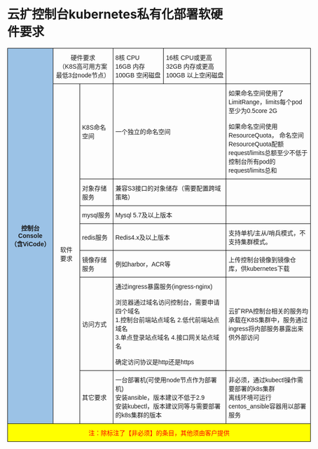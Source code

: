 # 云扩控制台kubernetes私有化部署软硬件要求

<style type="text/css">
.tg  {border-collapse:collapse;border-spacing:0;}
.tg td{border-color:black;border-style:solid;border-width:1px;font-family:Arial, sans-serif;font-size:14px;
  overflow:hidden;padding:10px 5px;word-break:normal;}
.tg th{border-color:black;border-style:solid;border-width:1px;font-family:Arial, sans-serif;font-size:14px;
  font-weight:normal;overflow:hidden;padding:10px 5px;word-break:normal;}
.tg .tg-cly1{text-align:left;vertical-align:middle}
.tg .tg-027g{background-color:#9BC2E6;font-weight:bold;text-align:center;vertical-align:middle}
.tg .tg-nrix{text-align:center;vertical-align:middle}
.tg .tg-7zrl{text-align:left;vertical-align:bottom}
.tg .tg-p8v2{background-color:#FF0;color:#F00;text-align:center;vertical-align:bottom}
</style>
<table class="tg" style="undefined;table-layout: fixed; width: 693px">
<colgroup>
<col style="width: 104px">
<col style="width: 61px">
<col style="width: 76px">
<col style="width: 116px">
<col style="width: 143px">
<col style="width: 193px">
</colgroup>
<thead>
  <tr>
    <th class="tg-027g" rowspan="8">控制台 Console<br>（含ViCode）</th>
    <th class="tg-nrix" colspan="2">硬件要求<br>（K8S高可用方案<br>最低3台node节点）<br></th>
    <th class="tg-cly1">8核 CPU<br>16GB 内存<br>100GB 空闲磁盘</th>
    <th class="tg-cly1">16核 CPU或更高<br>32GB 内存或更高<br>100GB 以上空闲磁盘</th>
    <th class="tg-7zrl"></th>
  </tr>
  <tr>
    <th class="tg-nrix" rowspan="7">软件<br>要求</th>
    <th class="tg-cly1">K8S命名空间</th>
    <th class="tg-cly1" colspan="2">一个独立的命名空间</th>
    <th class="tg-cly1">如果命名空间使用了LimitRange，limits每个pod至少为0.5core 2G<br><br>如果命名空间使用ResourceQuota， 命名空间ResourceQuota配额request/limits总额至少不低于控制台所有pod的request/limits总和</th>
  </tr>
  <tr>
    <th class="tg-cly1">对象存储服务</th>
    <th class="tg-cly1" colspan="2">兼容S3接口的对象储存（需要配置跨域策略）</th>
    <th class="tg-7zrl"></th>
  </tr>
  <tr>
    <th class="tg-cly1">mysql服务</th>
    <th class="tg-cly1" colspan="2">Mysql 5.7及以上版本</th>
    <th class="tg-7zrl"></th>
  </tr>
  <tr>
    <th class="tg-cly1">redis服务</th>
    <th class="tg-cly1" colspan="2">Redis4.x及以上版本</th>
    <th class="tg-7zrl">支持单机/主从/哨兵模式，不支持集群模式。</th>
  </tr>
  <tr>
    <th class="tg-cly1">镜像存储服务</th>
    <th class="tg-cly1" colspan="2">例如harbor，ACR等</th>
    <th class="tg-7zrl">上传控制台镜像到镜像仓库，供kubernetes下载</th>
  </tr>
  <tr>
    <th class="tg-cly1">访问方式</th>
    <th class="tg-cly1" colspan="2">通过ingress暴露服务(ingress-nginx)  <br><br>浏览器通过域名访问控制台，需要申请四个域名<br>1.控制台前端站点域名 2.低代前端站点域名<br>3.单点登录站点域名 4.接口网关站点域名<br><br>确定访问协议是http还是https</th>
    <th class="tg-cly1">云扩RPA控制台相关的服务均承载在K8S集群中，服务通过ingress将内部服务暴露出来供外部访问</th>
  </tr>
  <tr>
    <th class="tg-cly1">其它要求</th>
    <th class="tg-cly1" colspan="2">一台部署机(可使用node节点作为部署机)<br>安装ansible，版本建议不低于2.9<br>安装kubectl，版本建议同等与需要部署的k8s集群的版本</th>
    <th class="tg-cly1">非必须，通过kubectl操作需要部署的k8s集群<br>离线环境可运行centos_ansible容器用以部署服务</th>
  </tr>
</thead>
<tbody>
  <tr>
    <td class="tg-p8v2" colspan="6">注：除标注了【非必须】的条目，其他须由客户提供</td>
  </tr>
</tbody>
</table>